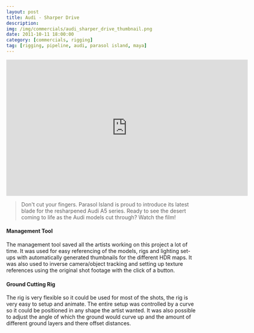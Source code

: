 ```yaml
---
layout: post
title: Audi - Sharper Drive
description: 
img: /img/commercials/audi_sharper_drive_thumbnail.png
date: 2011-10-11 18:00:00
category: [commercials, rigging]
tag: [rigging, pipeline, audi, parasol island, maya]
---
```

<p align="center"><iframe src="https://player.vimeo.com/video/30367632?color=ff9933&title=0&byline=0&portrait=0" width="640" height="360" frameborder="0" webkitallowfullscreen mozallowfullscreen allowfullscreen></iframe></p>

<blockquote><p class="justify">Don't cut your fingers. Parasol Island is proud to introduce its latest blade for the resharpened Audi A5 series. Ready to see the desert coming to life as the Audi models cut through? Watch the film!</p></blockquote> 

<h4>Management Tool</h4> 
<p class="justify">The management tool saved all the artists working on this project a lot of time. It was used for easy referencing of the models, rigs and lighting set-ups with automatically generated thumbnails for the different HDR maps. It was also used to inverse camera/object tracking and setting up texture references using the original shot footage with the click of a button.</p>

<h4>Ground Cutting Rig</h4> 
<p class="justify">The rig is very flexible so it could be used for most of the shots, the rig is very easy to setup and animate. The entire setup was controlled by a curve so it could be positioned in any shape the artist wanted. It was also possible to adjust the angle of which the ground would curve up and the amount of different ground layers and there offset distances.</p>